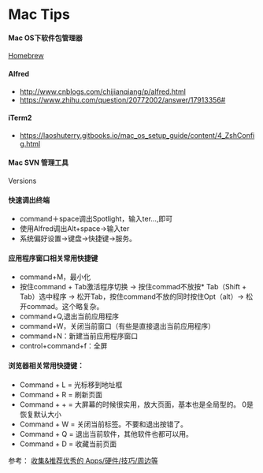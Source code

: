 # Mac Tips

#### Mac OS下软件包管理器
[Homebrew](http://brew.sh)

#### Alfred

* http://www.cnblogs.com/chijianqiang/p/alfred.html
* https://www.zhihu.com/question/20772002/answer/17913356#
	
#### iTerm2
* https://laoshuterry.gitbooks.io/mac_os_setup_guide/content/4_ZshConfig.html

#### Mac SVN 管理工具
Versions

<!--more-->

#### 快速调出终端
	
* command＋space调出Spotlight，输入ter…,即可
* 使用Alfred调出Alt+space->输入ter
* 系统偏好设置->键盘->快捷键->服务。

#### 应用程序窗口相关常用快捷键
* command+M，最小化
* 按住command + Tab激活程序切换 -> 按住commad不放按* Tab（Shift + Tab）选中程序 -> 松开Tab，按住command不放的同时按住Opt（alt）-> 松开commad。这个略复杂。
* command+Q,退出当前应用程序
* command+W，关闭当前窗口（有些是直接退出当前应用程序）
* command+N：新建当前应用程序窗口
* control+command+f：全屏

#### 浏览器相关常用快捷键：
* Command + L = 光标移到地址框
* Command + R = 刷新页面
* Command + + = 大屏幕的时候很实用，放大页面，基本也是全局型的。 0是恢复默认大小
* Command + W = 关闭当前标签。不要和退出按错了。
* Command + Q = 退出当前软件，其他软件也都可以用。
* Command + D = 收藏当前页面

参考：
[收集&推荐优秀的 Apps/硬件/技巧/周边等](https://github.com/hzlzh/Best-App)
